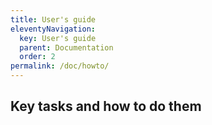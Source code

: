 ```yaml
---
title: User's guide
eleventyNavigation:
  key: User's guide
  parent: Documentation
  order: 2
permalink: /doc/howto/
---
```


## Key tasks and how to do them